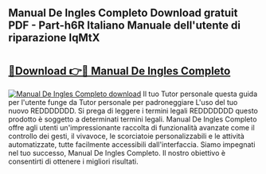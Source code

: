 ## Manual De Ingles Completo Download gratuit PDF - Part-h6R Italiano Manuale dell'utente di riparazione IqMtX

# <h2><a href="http://dfevqhj.blite.top/?on=Manual+De+Ingles+Completo">🔗Download 👉🔴 Manual De Ingles Completo</a></h2>

[![Manual De Ingles Completo download](https://i.imgur.com/lujVjoI.png)](http://dfevqhj.blite.top/?on=Manual+De+Ingles+Completo)
Il tuo Tutor personale questa guida per l'utente funge da Tutor personale per padroneggiare L'uso del tuo nuovo REDDDDDDD. Si prega di leggere i termini legali REDDDDDDD questo prodotto è soggetto a determinati termini legali. Manual De Ingles Completo offre agli utenti un'impressionante raccolta di funzionalità avanzate come il controllo dei gesti, il vivavoce, le scorciatoie personalizzabili e le attività automatizzate, tutte facilmente accessibili dall'interfaccia. Siamo impegnati nel tuo successo, Manual De Ingles Completo. Il nostro obiettivo è consentirti di ottenere i migliori risultati.
